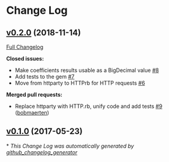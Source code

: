 # Change Log

## [v0.2.0](https://github.com/levups/colissimo_fuel_adjustment_coefficients/tree/v0.2.0) (2018-11-14)
[Full Changelog](https://github.com/levups/colissimo_fuel_adjustment_coefficients/compare/v0.1.0...v0.2.0)

**Closed issues:**

- Make coefficients results usable as a BigDecimal value [\#8](https://github.com/levups/colissimo_fuel_adjustment_coefficients/issues/8)
- Add tests to the gem [\#7](https://github.com/levups/colissimo_fuel_adjustment_coefficients/issues/7)
- Move from httparty to HTTPrb for HTTP requests [\#6](https://github.com/levups/colissimo_fuel_adjustment_coefficients/issues/6)

**Merged pull requests:**

- Replace httparty with HTTP.rb, unify code and add tests [\#9](https://github.com/levups/colissimo_fuel_adjustment_coefficients/pull/9) ([bobmaerten](https://github.com/bobmaerten))

## [v0.1.0](https://github.com/levups/colissimo_fuel_adjustment_coefficients/tree/v0.1.0) (2017-05-23)


\* *This Change Log was automatically generated by [github_changelog_generator](https://github.com/skywinder/Github-Changelog-Generator)*
